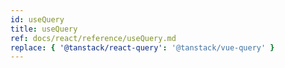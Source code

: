 ```yaml
---
id: useQuery
title: useQuery
ref: docs/react/reference/useQuery.md
replace: { '@tanstack/react-query': '@tanstack/vue-query' }
---
```

